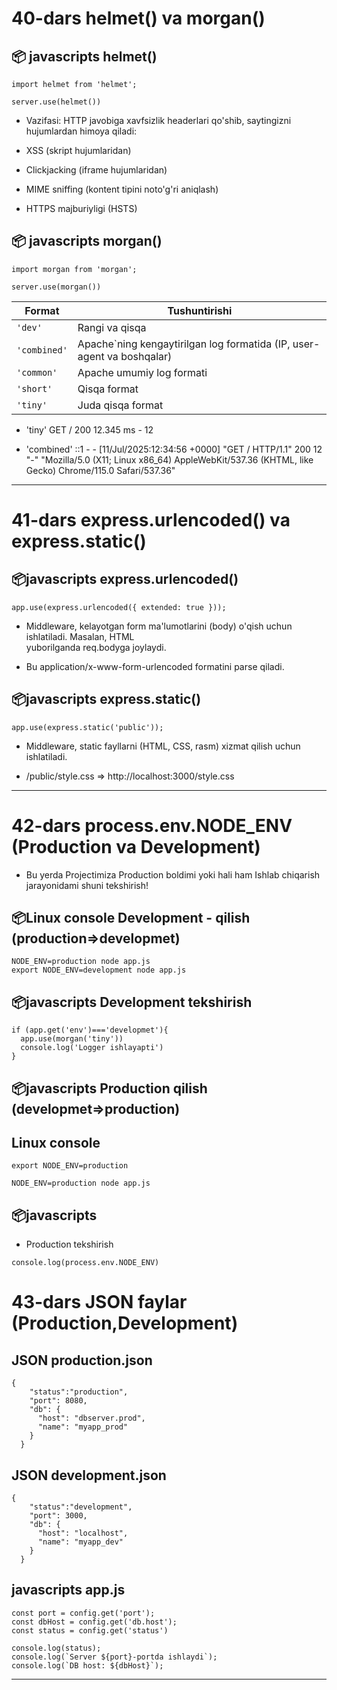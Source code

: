 # 40-dars helmet() va morgan()

## 📦 javascripts helmet()

```
import helmet from 'helmet';

server.use(helmet())
```

- Vazifasi: HTTP javobiga xavfsizlik headerlari qo'shib, saytingizni hujumlardan himoya qiladi:

- XSS (skript hujumlaridan)

- Clickjacking (iframe hujumlaridan)

- MIME sniffing (kontent tipini noto'g'ri aniqlash)

- HTTPS majburiyligi (HSTS)

## 📦 javascripts morgan()

```
import morgan from 'morgan';

server.use(morgan())
```

| Format       | Tushuntirishi                                                           |
| ------------ | ----------------------------------------------------------------------- |
| `'dev'`      | Rangi va qisqa                                                          |
| `'combined'` | Apache\`ning kengaytirilgan log formatida (IP, user-agent va boshqalar) |
| `'common'`   | Apache umumiy log formati                                               |
| `'short'`    | Qisqa format                                                            |
| `'tiny'`     | Juda qisqa format                                                       |

- 'tiny' GET / 200 12.345 ms - 12

* 'combined' ::1 - - [11/Jul/2025:12:34:56 +0000] "GET / HTTP/1.1" 200 12 "-" "Mozilla/5.0 (X11; Linux x86_64) AppleWebKit/537.36 (KHTML, like Gecko) Chrome/115.0 Safari/537.36"

---

# 41-dars express.urlencoded() va express.static()

## 📦javascripts express.urlencoded()

```
app.use(express.urlencoded({ extended: true }));
```

- Middleware, kelayotgan form ma'lumotlarini (body) o'qish uchun ishlatiladi.
  Masalan, HTML <form> yuborilganda req.bodyga joylaydi.
- Bu application/x-www-form-urlencoded formatini parse qiladi.

## 📦javascripts express.static()

```
app.use(express.static('public'));
```

- Middleware, static fayllarni (HTML, CSS, rasm) xizmat qilish uchun ishlatiladi.

- /public/style.css => http://localhost:3000/style.css

---

# 42-dars process.env.NODE_ENV (Production va Development)

- Bu yerda Projectimiza Production boldimi yoki hali ham Ishlab chiqarish jarayonidami shuni tekshirish!

## 📦Linux console Development - qilish (production=>developmet)

```
NODE_ENV=production node app.js
export NODE_ENV=development node app.js

```

## 📦javascripts Development tekshirish

```
if (app.get('env')==='developmet'){
  app.use(morgan('tiny'))
  console.log('Logger ishlayapti')
}
```

## 📦javascripts Production qilish (developmet=>production)

## Linux console

```
export NODE_ENV=production

NODE_ENV=production node app.js
```

## 📦javascripts

- Production tekshirish

```
console.log(process.env.NODE_ENV)
```

# 43-dars JSON faylar (Production,Development)

## JSON production.json

```
{
    "status":"production",
    "port": 8080,
    "db": {
      "host": "dbserver.prod",
      "name": "myapp_prod"
    }
  }
```

## JSON development.json

```
{
    "status":"development",
    "port": 3000,
    "db": {
      "host": "localhost",
      "name": "myapp_dev"
    }
  }
```

## javascripts app.js

```
const port = config.get('port');
const dbHost = config.get('db.host');
const status = config.get('status')

console.log(status);
console.log(`Server ${port}-portda ishlaydi`);
console.log(`DB host: ${dbHost}`);
```

---
